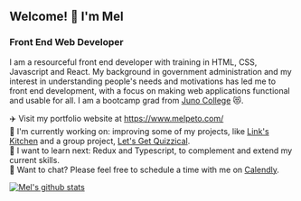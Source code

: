 ## Welcome! 👋 I'm Mel

### Front End Web Developer

I am a resourceful front end developer with training in HTML, CSS, Javascript and React. My background in government administration and my interest in understanding people's needs and motivations has led me to front end development, with a focus on making web applications functional and usable for all. I am a bootcamp grad from [Juno College](junocollege.com) :heart_eyes_cat:.

:airplane:  Visit my portfolio website at https://www.melpeto.com/ <br />
:hatching_chick:  I'm currently working on: improving some of my projects, like [Link's Kitchen](https://links-kitchen.melpeto.com) and a group project, [Let's Get Quizzical](https://lets-get-quizzical-trivia.netlify.app/). <br />
:seedling:  I want to learn next: Redux and Typescript, to complement and extend my current skills. <br />
:speech_balloon:  Want to chat? Please feel free to schedule a time with me on [Calendly](https://calendly.com/mel-peto).

[![Mel's github stats](https://github-readme-stats.vercel.app/api?username=melpeto)](https://github.com/melpeto/github-readme-stats)
